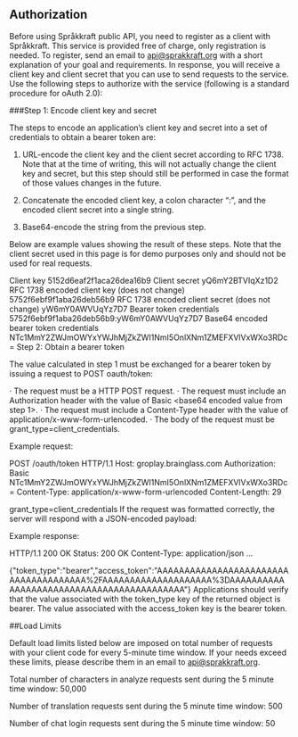 ﻿
## Authorization

Before using Språkkraft public API, you need to register as a client with Språkkraft.
This service is provided free of charge, only registration is needed.
To register, send an email to api@sprakkraft.org with a short explanation of your goal
and requirements. In response, you will receive a client key and client secret
that you can use to send requests to the service. Use the following steps to 
authorize with the service (following is a standard procedure for oAuth 2.0):

###Step 1: Encode client key and secret

The steps to encode an application’s client key and secret into a set of credentials
to obtain a bearer token are:

1. URL-encode the client key and the client secret according to RFC 1738. Note that at the time of writing, this will not actually change the client key and secret, but this step should still be performed in case the format of those values changes in the future.

2. Concatenate the encoded client key, a colon character “:”, and the encoded client secret into a single string.

3. Base64-encode the string from the previous step.

Below are example values showing the result of these steps. Note that the client secret
used in this page is for demo purposes only and should not be used for real requests.

Client key
5152d6eaf2f1aca26dea16b9
Client secret
yQ6mY2BTVIqXz1D2
RFC 1738 encoded client key (does not change)
5752f6ebf9f1aba26deb56b9
RFC 1738 encoded client secret (does not change)
yW6mY0AWVUqYz7D7
Bearer token credentials
5752f6ebf9f1aba26deb56b9:yW6mY0AWVUqYz7D7
Base64 encoded bearer token credentials
NTc1MmY2ZWJmOWYxYWJhMjZkZWI1NmI5OnlXNm1ZMEFXVlVxWXo3RDc=
Step 2: Obtain a bearer token

The value calculated in step 1 must be exchanged for a bearer token by issuing a request
to POST oauth/token:

· The request must be a HTTP POST request.
· The request must include an Authorization header with the value of Basic <base64 encoded value from step 1>.
· The request must include a Content-Type header with the value of application/x-www-form-urlencoded.
· The body of the request must be grant_type=client_credentials.

Example request:

POST /oauth/token HTTP/1.1
Host: groplay.brainglass.com
Authorization: Basic NTc1MmY2ZWJmOWYxYWJhMjZkZWI1NmI5OnlXNm1ZMEFXVlVxWXo3RDc=
Content-Type: application/x-www-form-urlencoded
Content-Length: 29
 
grant_type=client_credentials
If the request was formatted correctly, the server will respond with a JSON-encoded payload:

Example response:

HTTP/1.1 200 OK
Status: 200 OK
Content-Type: application/json
...
 
{"token_type":"bearer","access_token":"AAAAAAAAAAAAAAAAAAAAAAAAAAAAAAAAAAAAAA%2FAAAAAAAAAAAAAAAAAAAA%3DAAAAAAAAAAAAAAAAAAAAAAAAAAAAAAAAAAAAAAAAAA"}
Applications should verify that the value associated with the token_type key of the returned object is bearer. The value associated with the access_token key is the bearer token.

##Load Limits

Default load limits listed below are imposed on total number of requests with your client code for every 5-minute time window. If your needs exceed these limits, please describe them in an email to api@sprakkraft.org.

Total number of characters in analyze requests sent during the 5 minute time window: 50,000

Number of translation requests sent during the 5 minute time window: 500
 
Number of chat login requests sent during the 5 minute time window: 50 


